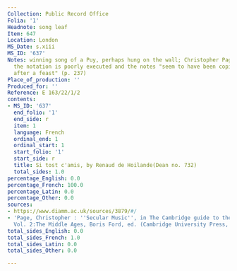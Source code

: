 ```yaml
---
Collection: Public Record Office
Folia: '1'
Headnote: song leaf
Item: 647
Location: London
MS_Date: s.xiii
MS_ID: '637'
Notes: winning song of a Puy, perhaps hung on the wall; Christopher Page notes that
  the notation is poorly executed and the notes "seem to have been copied too soon
  after a feast" (p. 237)
Place_of_production: ''
Produced_for: ''
Reference: E 163/22/1/2
contents:
- MS_ID: '637'
  end_folio: '1'
  end_side: r
  item: 1
  language: French
  ordinal_end: 1
  ordinal_start: 1
  start_folio: '1'
  start_side: r
  title: Si tost c'amis, by Renaud de Hoilande(Dean no. 732)
  total_sides: 1.0
percentage_English: 0.0
percentage_French: 100.0
percentage_Latin: 0.0
percentage_Other: 0.0
sources:
- https://www.diamm.ac.uk/sources/3879/#/
- 'Page, Christopher : ''Secular Music'', in The Cambridge guide to the arts in Britain,
  Vol. 2:The Middle Ages, Boris Ford, ed. (Cambridge University Press, 1988), p. 237.'
total_sides_English: 0.0
total_sides_French: 1.0
total_sides_Latin: 0.0
total_sides_Other: 0.0

---
```

